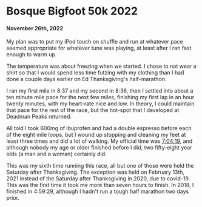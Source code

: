 # Bosque Bigfoot 50k 2022

#### November 26th, 2022

My plan was to put my iPod touch on shuffle and run at whatever pace seemed
appropriate for whatever tune was playing, at least after I ran fast enough
to warm up.

The temperature was about freezing when we started. I chose to not
wear a shirt so that I would spend less time futzing with my clothing
than I had done a couple days earlier on Ed Thanksgiving's
half-marathon.

I ran my first mile in 8:37 and my second in 8:36, then I settled into
about a ten minute mile pace for the next few miles, finishing my first
lap in an hour twenty minutes, with my heart-rate nice and low.  In theory,
I could maintain that pace for the rest of the race, but the hot-spot
that I developed at Deadman Peaks returned.

All told I took 600mg of ibuprofen and had a double espresso before
each of the eight mile loops, but I wound up stopping and cleaning my
feet at least three times and did a lot of walking.  My official time
was
[7:04:19](https://ultrasignup.com/results_event.aspx?did=98441#id220546),
and although nobody my age or older finished before I did, two
fifty-eight year olds (a man and a woman) certainly did.

This was my sixth time running this race, all but one of those were
held the Saturday after Thanksgiving. The exception was held on
February 13th, 2021 instead of the Saturday after Thanksgiving in
2020, due to covid-19.  This was the first time it took me more than
seven hours to finish.  In 2018, I finished in 4:59:29, although I
hadn't run a tough half marathon two days prior.
